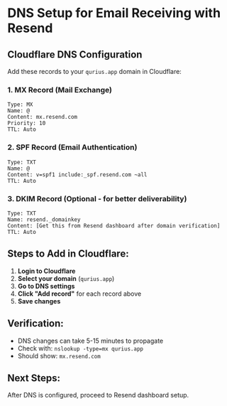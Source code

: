 # DNS Setup for Email Receiving with Resend

## Cloudflare DNS Configuration

Add these records to your `qurius.app` domain in Cloudflare:

### 1. MX Record (Mail Exchange)
```
Type: MX
Name: @
Content: mx.resend.com
Priority: 10
TTL: Auto
```

### 2. SPF Record (Email Authentication)
```
Type: TXT
Name: @
Content: v=spf1 include:_spf.resend.com ~all
TTL: Auto
```

### 3. DKIM Record (Optional - for better deliverability)
```
Type: TXT
Name: resend._domainkey
Content: [Get this from Resend dashboard after domain verification]
TTL: Auto
```

## Steps to Add in Cloudflare:

1. **Login to Cloudflare**
2. **Select your domain** (`qurius.app`)
3. **Go to DNS settings**
4. **Click "Add record"** for each record above
5. **Save changes**

## Verification:
- DNS changes can take 5-15 minutes to propagate
- Check with: `nslookup -type=mx qurius.app`
- Should show: `mx.resend.com`

## Next Steps:
After DNS is configured, proceed to Resend dashboard setup. 